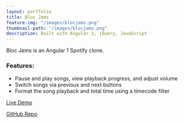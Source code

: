 ```yaml
---
layout: portfolio
title: Bloc Jams
feature-img: "/images/blocjams.png"
thumbnail-path: "/images/blocjams.png"
description: Built with Angular 1, jQuery, JavaScript
---
```


Bloc Jams is an Angular 1 Spotify clone.

### Features:

* Pause and play songs, view playback progress, and adjust volume
* Switch songs via previous and next buttons
* Format the song playback and total time using a timecode filter

[Live Demo](http://bloc-jams-angular.netlify.com/)

[GitHub Repo](https://github.com/lkang-pdx/bloc-jams-angular)
